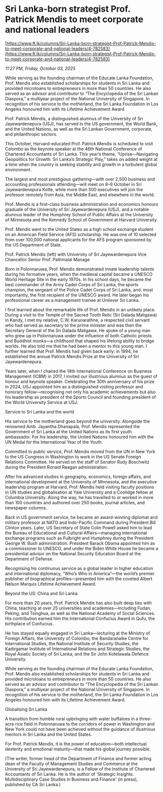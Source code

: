 # Sri Lanka-born strategist Prof. Patrick Mendis to meet corporate and national leaders

[https://www.ft.lk/columns/Sri-Lanka-born-strategist-Prof-Patrick-Mendis-to-meet-corporate-and-national-leaders/4-782583](https://www.ft.lk/columns/Sri-Lanka-born-strategist-Prof-Patrick-Mendis-to-meet-corporate-and-national-leaders/4-782583)

*11:27 PM, Friday, October 03, 2025*

While serving as the founding chairman of the Educate Lanka Foundation, Prof. Mendis also established scholarships for students in Sri Lanka and provided microloans to entrepreneurs in more than 50 countries. He also served as an advisor and contributor to “The Encyclopedia of the Sri Lankan Diaspora,” a multiyear project of the National University of Singapore. In recognition of his service to the motherland, the Sri Lanka Foundation in Los Angeles honoured him with its Lifetime Achievement Award

Prof. Patrick Mendis, a distinguished alumnus of the University of Sri Jayewardenepura (USJ), has served in the US government, the World Bank, and the United Nations, as well as the Sri Lankan Government, corporate, and philanthropic sectors.

This October, Harvard-educated Prof. Patrick Mendis is scheduled to visit Colombo as the keynote speaker at the 46th National Conference of Chartered Accountants of Sri Lanka. This year’s theme, “Uprise—Navigating Geopolitics for Growth: Sri Lanka’s Strategic Play,” takes on added weight at a time when the country is seeking stability and growth in a turbulent global environment.

The largest and most prestigious gathering—with over 2,500 business and accounting professionals attending—will meet on 8–9 October in Sri Jayewardenepura Kotte, while more than 500 executives will join the professor remotely from Asia, the Middle East, and elsewhere in the world.

Prof. Mendis is a first-class business administration and economics honours graduate of the University of Sri Jayewardenepura (USJ), and a notable alumnus leader of the Humphrey School of Public Affairs at the University of Minnesota and the Kennedy School of Government at Harvard University.

Prof. Mendis went to the United States as a high school exchange student on an American Field Service (AFS) scholarship. He was one of 10 selected from over 100,000 national applicants for the AFS program sponsored by the US Department of State.

Prof. Patrick Mendis (left) with University of Sri Jayewardenepura Vice Chancellor Senior Prof. Pathmalal Manage

Born in Polonnaruwa, Prof. Mendis demonstrated innate leadership talents during his formative years, when the medieval capital became a UNESCO World Heritage Site in the early 1970s. In his school days, he became the best commander of the Army Cadet Corps of Sri Lanka, the sports champion, the sergeant of the Police Cadet Corps of Sri Lanka, and, most importantly, the first recipient of the UNESCO award. He later began his professional career as a management trainee at Unilever Sri Lanka.

I first learned about the remarkable life of Prof. Mendis in an unlikely place. During a visit to the Temple of the Sacred Tooth Relic (Sri Dalada Maligawa) in Kandy, I met my relative, C.W. Karunarathne, a respected civil servant who had served as secretary to the prime minister and was then the Secretary General of the Sri Dalada Maligawa. He spoke of a young man who grew up in Polonnaruwa under the influence of both Catholic priests and Buddhist monks—a childhood that shaped his lifelong ability to bridge worlds. He also told me that he had been a mentor to this young man. I further learned that Prof. Mendis had given back early: in 1994, he established the annual Patrick Mendis Prize at the University of Sri Jayewardenepura.

Years later, when I chaired the 14th International Conference on Business Management (ICBM) in 2017, I invited our illustrious alumnus as the guest of honour and keynote speaker. Celebrating the 30th anniversary of his prize in 2024, USJ appointed him as a distinguished visiting professor and honorary fellow—recognising not only his academic achievements but also his leadership as president of the Sports Council and founding president of the World University Service at USJ.

Service to Sri Lanka and the world

His service to the motherland goes beyond the university. Alongside the renowned Amb. Jayantha Dhanapala, Prof. Mendis represented the Government of Sri Lanka at the United Nations as its first youth ambassador. For his leadership, the United Nations honoured him with the UN Medal for the International Year of the Youth.

Committed to public service, Prof. Mendis moved from the UN in New York to the US Congress in Washington to work in the US Senate Foreign Relations Committee. He served on the staff of Senator Rudy Boschwitz during the President Ronald Reagan administration.

After his advanced studies in geography, economics, foreign affairs, and international development at the University of Minnesota, and the executive leadership program at Harvard, Prof. Mendis held visiting faculty positions in UN studies and globalisation at Yale University and a Coolidge fellow at Columbia University. Along the way, he has travelled to or worked in more than 100 countries and authored over 250 books, journal articles, and newspaper columns.

Back in US government service, he became an award-winning diplomat and military professor at NATO and Indo-Pacific Command during President Bill Clinton years. Later, US Secretary of State Colin Powell asked him to lead the Bureau of Educational and Cultural Affairs—managing international exchange programs such as Fulbright and Humphrey during the President George W. Bush administration. President Barack Obama appointed him as a commissioner to UNESCO, and under the Biden White House he became a presidential advisor on the National Security Education Board at the Department of Defense.

Recognising his continuous service as a global leader in higher education and international diplomacy, “Who’s Who in America”—the world’s premier publisher of biographical profiles—presented him with the coveted Albert Nelson Marquis Lifetime Achievement Award.

Beyond the US: China and Sri Lanka

For more than 20 years, Prof. Patrick Mendis has also built deep ties with China, teaching at over 25 universities and academies—including Fudan, Peking, and Tsinghua, as well as the National Academy of Social Sciences. His contribution earned him the International Confucius Award in Qufu, the birthplace of Confucius.

He has stayed equally engaged in Sri Lanka—lecturing at the Ministry of Foreign Affairs, the University of Colombo, the Bandaranaike Centre for International Studies, the National Institute of Security Studies, the Kadirgamar Institute of International Relations and Strategic Studies, the Royal Asiatic Society of Sri Lanka, and the Sir John Kotelawala Defence University.

While serving as the founding chairman of the Educate Lanka Foundation, Prof. Mendis also established scholarships for students in Sri Lanka and provided microloans to entrepreneurs in more than 50 countries. He also served as an advisor and contributor to “The Encyclopedia of the Sri Lankan Diaspora,” a multiyear project of the National University of Singapore. In recognition of his service to the motherland, the Sri Lanka Foundation in Los Angeles honoured him with its Lifetime Achievement Award.

Globalising Sri Lanka

A transition from humble rural upbringing with water buffaloes in a three-acre rice field in Polonnaruwa to the corridors of power in Washington and New York could not have been achieved without the guidance of illustrious mentors in Sri Lanka and the United States.

For Prof. Patrick Mendis, it is the power of education—both intellectual dexterity and emotional maturity—that made his global journey possible.

(The writer, former head of the Department of Finance and former acting dean of the Faculty of Management Studies and Commerce at the University of Sri Jayewardenepura, is a Fellow of the Institute of Chartered Accountants of Sri Lanka. He is the author of ‘Strategic Insights: Multidisciplinary Case Studies in Business and Finance’ (in press), published by CA Sri Lanka.)

